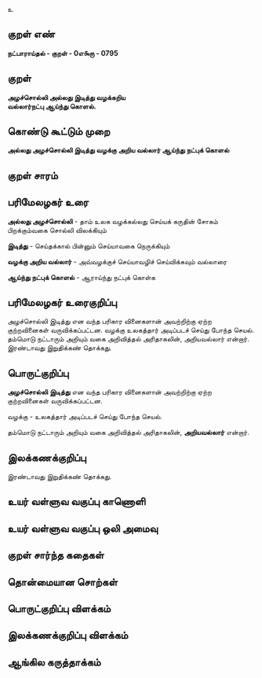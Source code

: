 உ

## குறள் எண் 

**நட்பாராய்தல் - குறள் - 0எ௯ரு - 0795**

## குறள் 

**அழச்சொல்லி அல்லது இடித்து வழக்கறிய  
வல்லார்நட்பு ஆய்ந்து கொளல்.**

## கொண்டு கூட்டும் முறை

**அல்லது அழச்சொல்லி இடித்து வழக்கு அறிய வல்லார் ஆய்ந்து நட்புக் கொளல்**

## குறள் சாரம் 


## பரிமேலழகர் உரை

**அல்லது அழச்சொல்லி** - தாம் உலக வழக்கல்லது செய்யக் கருதின் சோகம் பிறக்கும்வகை சொல்லி விலக்கியும் 

**இடித்து** - செய்தக்கால் பின்னும் செய்யாவகை நெருக்கியும் 

**வழக்கு அறிய வல்லார்** - அவ்வழக்குச் செய்யாவழிச் செய்விக்கவும் வல்லாரை

**ஆய்ந்து நட்புக் கொளல்** - ஆராய்ந்து நட்புக் கொள்க

## பரிமேலழகர் உரைகுறிப்பு   

அழச்சொல்லி இடித்து என வந்த பரிகார வினைகளான் அவற்றிற்கு ஏற்ற குற்றவினைகள் வருவிக்கப்பட்டன. வழக்கு உலகத்தார் அடிப்படச் செய்து போந்த செயல். தம்மொடு நட்டாரும் அறியும் வகை அறிவித்தல் அரிதாகலின், அறியவல்லார் என்றார். இரண்டாவது இறுதிக்கண் தொக்கது.

## பொருட்குறிப்பு 

**அழச்சொல்லி** **இடித்து** என வந்த பரிகார வினைகளான் அவற்றிற்கு ஏற்ற குற்றவினைகள் வருவிக்கப்பட்டன. 

வழக்கு - உலகத்தார் அடிப்படச் செய்து போந்த செயல். 

தம்மொடு நட்டாரும் அறியும் வகை அறிவித்தல் அரிதாகலின், **அறியவல்லார்** என்றார். 

## இலக்கணக்குறிப்பு  

இரண்டாவது இறுதிக்கண் தொக்கது.

## உயர் வள்ளுவ வகுப்பு காணொளி


## உயர் வள்ளுவ வகுப்பு ஒலி அமைவு 

 
## குறள் சார்ந்த கதைகள் 


## தொன்மையான சொற்கள்


## பொருட்குறிப்பு விளக்கம்


## இலக்கணக்குறிப்பு விளக்கம்


## ஆங்கில கருத்தாக்கம் 


